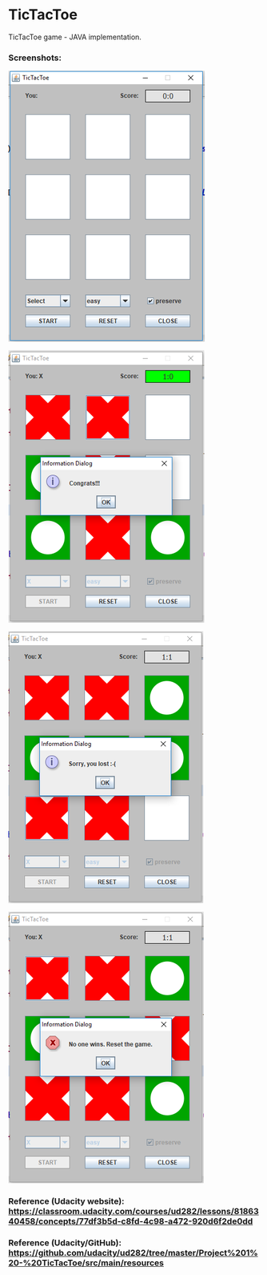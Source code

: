 # TicTacToe

TicTacToe game - JAVA implementation.

### Screenshots:

![GUI](https://github.com/ikostan/TicTacToe/blob/master/src/images/screen1.PNG?raw=true "GUI screenshot")

![GUI](https://github.com/ikostan/TicTacToe/blob/master/src/images/screen2.PNG?raw=true "GUI screenshot")

![GUI](https://github.com/ikostan/TicTacToe/blob/master/src/images/screen3.PNG?raw=true "GUI screenshot")

![GUI](https://github.com/ikostan/TicTacToe/blob/master/src/images/screen4.PNG?raw=true "GUI screenshot")


### Reference (Udacity website): https://classroom.udacity.com/courses/ud282/lessons/8186340458/concepts/77df3b5d-c8fd-4c98-a472-920d6f2de0dd
### Reference (Udacity/GitHub): https://github.com/udacity/ud282/tree/master/Project%201%20-%20TicTacToe/src/main/resources

